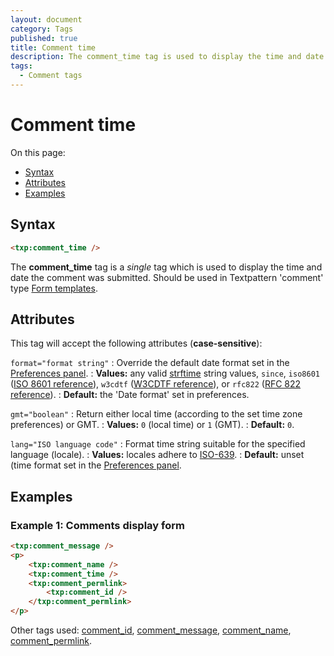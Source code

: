 ```yaml
---
layout: document
category: Tags
published: true
title: Comment time
description: The comment_time tag is used to display the time and date the comment was submitted.
tags:
  - Comment tags
---
```


# Comment time

On this page:

* [Syntax](#syntax)
* [Attributes](#attributes)
* [Examples](#examples)

## Syntax

~~~ html
<txp:comment_time />
~~~

The **comment_time** tag is a *single* tag which is used to display the time and date the comment was submitted. Should be used in Textpattern 'comment' type [Form templates](https://docs.textpattern.com/themes/form-templates-explained).

## Attributes

This tag will accept the following attributes (**case-sensitive**):

`format="format string"`
: Override the default date format set in the [Preferences panel](https://docs.textpattern.com/administration/preferences-panel).
: **Values:** any valid [strftime](https://secure.php.net/strftime) string values, `since`, `iso8601` ([ISO 8601 reference](https://en.wikipedia.org/wiki/ISO_8601)), `w3cdtf` ([W3CDTF reference](https://www.w3.org/TR/NOTE-datetime)), or `rfc822` ([RFC 822 reference](https://www.w3.org/Protocols/rfc822/#z28)).
: **Default:** the 'Date format' set in preferences.

`gmt="boolean"`
: Return either local time (according to the set time zone preferences) or GMT.
: **Values:** `0` (local time) or `1` (GMT).
: **Default:** `0`.

`lang="ISO language code"`
: Format time string suitable for the specified language (locale).
: **Values:** locales adhere to [ISO-639](https://en.wikipedia.org/wiki/ISO_639-2).
: **Default:** unset (time format set in the [Preferences panel](https://docs.textpattern.com/administration/preferences-panel).

## Examples

### Example 1: Comments display form

~~~ html
<txp:comment_message />
<p>
    <txp:comment_name />
    <txp:comment_time />
    <txp:comment_permlink>
        <txp:comment_id />
    </txp:comment_permlink>
</p>
~~~

Other tags used: [comment_id](comment_id), [comment_message](comment_message), [comment_name](comment_name), [comment_permlink](comment_permlink).
